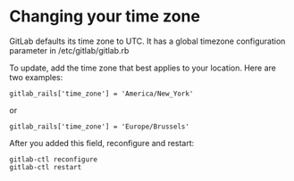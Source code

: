 # Changing your time zone

GitLab defaults its time zone to UTC. It has a global timezone configuration parameter in /etc/gitlab/gitlab.rb 

To update, add the time zone that best applies to your location. Here are two examples:
```
gitlab_rails['time_zone'] = 'America/New_York' 
```
or
```
gitlab_rails['time_zone'] = 'Europe/Brussels'
```

After you added this field, reconfigure and restart:
```
gitlab-ctl reconfigure
gitlab-ctl restart
```